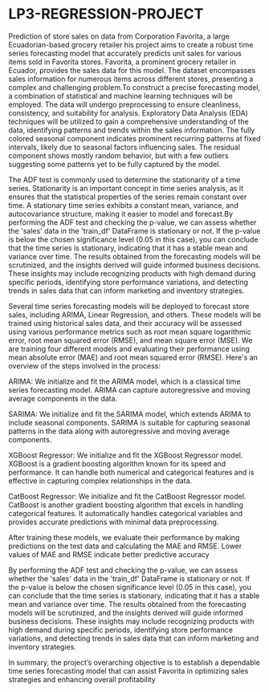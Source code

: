 # LP3-REGRESSION-PROJECT
Prediction of store sales on data from Corporation Favorita, a large Ecuadorian-based grocery retailer
his project aims to create a robust time series forecasting model that accurately predicts unit sales for various items sold in Favorita stores. Favorita, a prominent grocery retailer in Ecuador, provides the sales data for this model. The dataset encompasses sales information for numerous items across different stores, presenting a complex and challenging problem.To construct a precise forecasting model, a combination of statistical and machine learning techniques will be employed. The data will undergo preprocessing to ensure cleanliness, consistency, and suitability for analysis. Exploratory Data Analysis (EDA) techniques will be utilized to gain a comprehensive understanding of the data, identifying patterns and trends within the sales information. 
The fully colored seasonal component indicates prominent recurring patterns at fixed intervals, likely due to seasonal factors influencing sales. The residual component shows mostly random behavior, but with a few outliers suggesting some patterns yet to be fully captured by the model.

The ADF test is commonly used to determine the stationarity of a time series. Stationarity is an important concept in time series analysis, as it ensures that the statistical properties of the series remain constant over time. A stationary time series exhibits a constant mean, variance, and autocovariance structure, making it easier to model and forecast.By performing the ADF test and checking the p-value, we can assess whether the 'sales' data in the 'train_df' DataFrame is stationary or not. If the p-value is below the chosen significance level (0.05 in this case), you can conclude that the time series is stationary, indicating that it has a stable mean and variance over time.
The results obtained from the forecasting models will be scrutinized, and the insights derived will guide informed business decisions. These insights may include recognizing products with high demand during specific periods, identifying store performance variations, and detecting trends in sales data that can inform marketing and inventory strategies.


Several time series forecasting models will be deployed to forecast store sales, including ARIMA, Linear Regression, and others. These models will be trained using historical sales data, and their accuracy will be assessed using various performance metrics such as root mean square logarithmic error, root mean squared error (RMSE), and mean square error (MSE).
We are training four different models and evaluating their performance using mean absolute error (MAE) and root mean squared error (RMSE). Here's an overview of the steps involved in the process:

ARIMA: We initialize and fit the ARIMA model, which is a classical time series forecasting model. ARIMA can capture autoregressive and moving average components in the data.

SARIMA: We initialize and fit the SARIMA model, which extends ARIMA to include seasonal components. SARIMA is suitable for capturing seasonal patterns in the data along with autoregressive and moving average components.

XGBoost Regressor: We initialize and fit the XGBoost Regressor model. XGBoost is a gradient boosting algorithm known for its speed and performance. It can handle both numerical and categorical features and is effective in capturing complex relationships in the data.

CatBoost Regressor: We initialize and fit the CatBoost Regressor model. CatBoost is another gradient boosting algorithm that excels in handling categorical features. It automatically handles categorical variables and provides accurate predictions with minimal data preprocessing.


After training these models, we evaluate their performance by making predictions on the test data and calculating the MAE and RMSE. Lower values of MAE and RMSE indicate better predictive accuracy


By performing the ADF test and checking the p-value, we can assess whether the 'sales' data in the 'train_df' DataFrame is stationary or not. If the p-value is below the chosen significance level (0.05 in this case), you can conclude that the time series is stationary, indicating that it has a stable mean and variance over time.
The results obtained from the forecasting models will be scrutinized, and the insights derived will guide informed business decisions. These insights may include recognizing products with high demand during specific periods, identifying store performance variations, and detecting trends in sales data that can inform marketing and inventory strategies.

In summary, the project’s overarching objective is to establish a dependable time series forecasting model that can assist Favorita in optimizing sales strategies and enhancing overall profitability